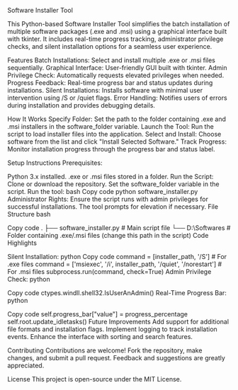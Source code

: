 Software Installer Tool

This Python-based Software Installer Tool simplifies the batch installation of multiple software packages (.exe and .msi) using a graphical interface built with tkinter. It includes real-time progress tracking, administrator privilege checks, and silent installation options for a seamless user experience.

Features
Batch Installations: Select and install multiple .exe or .msi files sequentially.
Graphical Interface: User-friendly GUI built with tkinter.
Admin Privilege Check: Automatically requests elevated privileges when needed.
Progress Feedback: Real-time progress bar and status updates during installations.
Silent Installations: Installs software with minimal user intervention using /S or /quiet flags.
Error Handling: Notifies users of errors during installation and provides debugging details.

How It Works
Specify Folder: Set the path to the folder containing .exe and .msi installers in the software_folder variable.
Launch the Tool: Run the script to load installer files into the application.
Select and Install: Choose software from the list and click "Install Selected Software."
Track Progress: Monitor installation progress through the progress bar and status label.

Setup Instructions
Prerequisites:

Python 3.x installed.
.exe or .msi files stored in a folder.
Run the Script:
Clone or download the repository.
Set the software_folder variable in the script.
Run the tool:
bash
Copy code
python software_installer.py
Administrator Rights:
Ensure the script runs with admin privileges for successful installations. The tool prompts for elevation if necessary.
File Structure
bash

Copy code
.
├── software_installer.py     # Main script file
└── D:\Softwares              # Folder containing .exe/.msi files (change this path in the script)
Code Highlights

Silent Installation:
python
Copy code
command = [installer_path, '/S']  # For .exe files
command = ['msiexec', '/i', installer_path, '/quiet', '/norestart']  # For .msi files
subprocess.run(command, check=True)
Admin Privilege Check:
python

Copy code
ctypes.windll.shell32.IsUserAnAdmin()
Real-Time Progress Bar:
python

Copy code
self.progress_bar["value"] = progress_percentage
self.root.update_idletasks()
Future Improvements
Add support for additional file formats and installation flags.
Implement logging to track installation events.
Enhance the interface with sorting and search features.

Contributing
Contributions are welcome! Fork the repository, make changes, and submit a pull request. Feedback and suggestions are greatly appreciated.

License
This project is open-source under the MIT License.
